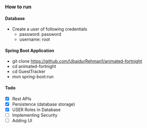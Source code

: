 ### How to run

#### Database
- Create a user of following credentials
    - password: password
    - username: root
   
#### Spring Boot Application
- git clone https://github.com/UbaidurRehman1/animated-fortnight
- cd animated-fortnight
- cd GuestTracker
- mvn spring-boot:run

#### Todo
- [x] Rest APIs
- [x] Persistence (database storage)
- [x] USER Roles in Database
- [ ] Implementing Security
- [ ] Adding UI